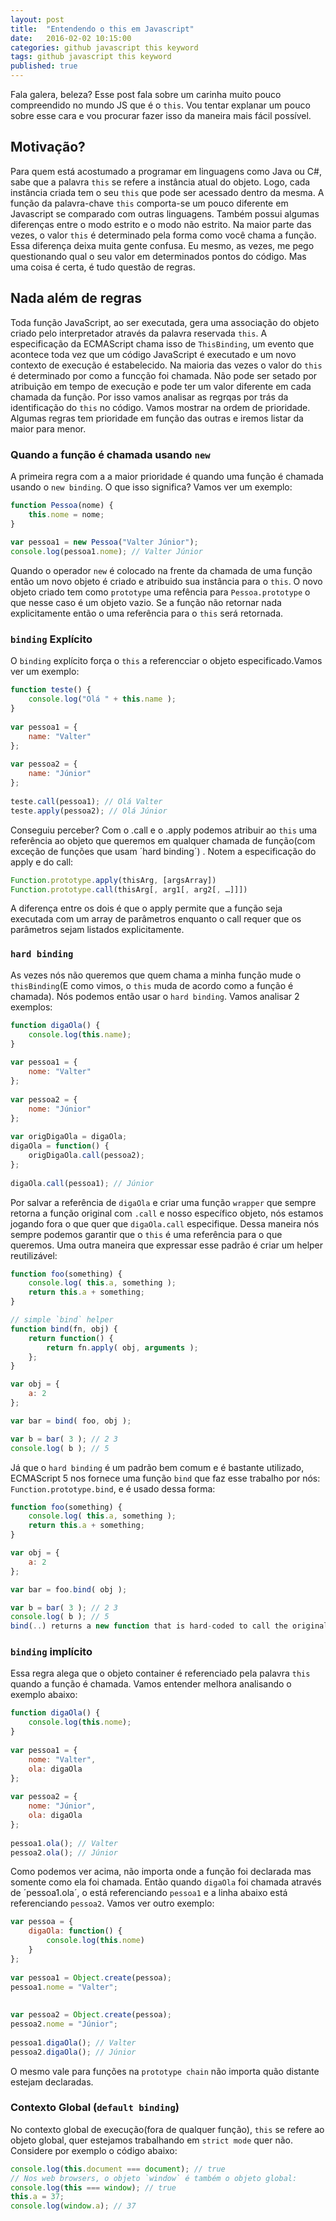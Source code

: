 ```yaml
---
layout: post
title:  "Entendendo o this em Javascript"
date:   2016-02-02 10:15:00
categories: github javascript this keyword
tags: github javascript this keyword
published: true
---
```


Fala galera, beleza? Esse post fala sobre um carinha muito pouco compreendido no mundo JS que é o `this`. Vou tentar explanar um pouco sobre esse cara e vou procurar fazer isso da maneira mais fácil possível. 

## Motivação?

Para quem está acostumado a programar em linguagens como Java ou C#, sabe que a palavra `this` se refere a instância atual do objeto. Logo, cada instância criada tem o seu `this` que pode ser acessado dentro da mesma. A função da palavra-chave `this` comporta-se um pouco diferente em Javascript se comparado com outras linguagens. Também possui algumas diferenças entre o modo estrito e o modo não estrito. Na maior parte das vezes, o valor `this` é determinado pela forma como você chama a função. Essa diferença deixa muita gente confusa. Eu mesmo, as vezes, me pego questionando qual o seu valor em determinados pontos do código. Mas uma coisa é certa, é tudo questão de regras. 

## Nada além de regras

Toda função JavaScript, ao ser executada, gera uma associação do objeto criado pelo interpretador através da palavra reservada `this`. A especificação da ECMAScript chama isso de `ThisBinding`, um evento que acontece toda vez que um código JavaScript é executado e um novo contexto de execução é estabelecido. Na maioria das vezes o valor do `this` é determinado por como a funcção foi chamada. Não pode ser setado por atribuição em tempo de execução e pode ter um valor diferente em cada chamada da função. Por isso vamos analisar as regrqas por trás da identificação do `this` no código. Vamos mostrar na ordem de prioridade. Algumas regras tem prioridade em função das outras e iremos listar da maior para menor. 

### Quando a função é chamada usando `new`

A primeira regra com a a maior prioridade é quando uma função é chamada usando o `new binding`.
O que isso significa? Vamos ver um exemplo: 

```javascript
function Pessoa(nome) {
    this.nome = nome;
}
 
var pessoa1 = new Pessoa("Valter Júnior");
console.log(pessoa1.nome); // Valter Júnior
```

Quando o operador `new` é colocado na frente da chamada de uma função então um novo objeto é criado e atribuido sua instância para o `this`. O novo objeto criado tem como `prototype` uma refência para `Pessoa.prototype` o que nesse caso é um objeto vazio. Se a função não retornar nada explicitamente então o uma referência para o `this` será retornada. 

### `binding` Explícito

O `binding` explícito força o `this` a referencciar o objeto especificado.Vamos ver um exemplo:

```javascript
function teste() {
    console.log("Olá " + this.name );
}
 
var pessoa1 = {
    name: "Valter"
};
 
var pessoa2 = {
    name: "Júnior"
};
 
teste.call(pessoa1); // Olá Valter
teste.apply(pessoa2); // Olá Júnior
```

Conseguiu perceber?  Com o .call e o .apply podemos atribuir ao `this` uma referência ao objeto que queremos em qualquer chamada de função(com exceção de funções que usam ´hard binding´) .
Notem a especificação do apply e do call:

```javascript
Function.prototype.apply(thisArg, [argsArray])
Function.prototype.call(thisArg[, arg1[, arg2[, …]]])
```

A diferença entre os dois é que o apply permite que a função seja executada com um array de parâmetros enquanto o call requer que os parâmetros sejam listados explicitamente. 

### `hard binding`

As vezes nós não queremos que quem chama a minha função mude o `thisBinding`(E como vimos, o `this` muda de acordo como a função é chamada). Nós podemos então usar o `hard binding`. Vamos analisar 2 exemplos:

```javascript
function digaOla() {
    console.log(this.name);
}
 
var pessoa1 = {
    nome: "Valter"
};
 
var pessoa2 = {
    nome: "Júnior"
};
 
var origDigaOla = digaOla;
digaOla = function() {
    origDigaOla.call(pessoa2);
};
 
digaOla.call(pessoa1); // Júnior
```

Por salvar a referência de `digaOla` e criar uma função `wrapper` que sempre retorna a função original com `.call` e nosso específico objeto, nós estamos jogando fora o que quer que `digaOla.call` especifique. Dessa maneira nós sempre podemos garantir que o `this` é uma referência para o que queremos. Uma outra maneira que expressar esse padrão é criar um helper reutilizável:

```javascript
function foo(something) {
    console.log( this.a, something );
    return this.a + something;
}

// simple `bind` helper
function bind(fn, obj) {
    return function() {
        return fn.apply( obj, arguments );
    };
}

var obj = {
    a: 2
};

var bar = bind( foo, obj );

var b = bar( 3 ); // 2 3
console.log( b ); // 5
```

Já que o `hard binding` é um padrão bem comum e é bastante utilizado, ECMAScript 5 nos fornece uma função `bind` que faz esse trabalho por nós: `Function.prototype.bind`, e é usado dessa forma:

```javascript
function foo(something) {
    console.log( this.a, something );
    return this.a + something;
}

var obj = {
    a: 2
};

var bar = foo.bind( obj );

var b = bar( 3 ); // 2 3
console.log( b ); // 5
bind(..) returns a new function that is hard-coded to call the original function with the this context set as you specified.
```

### `binding` implícito


Essa regra alega que o objeto container é referenciado pela palavra `this` quando a função é chamada. Vamos entender melhora analisando o exemplo abaixo: 

```javascript
function digaOla() {
    console.log(this.nome);
}
 
var pessoa1 = {
    nome: "Valter",
    ola: digaOla
};
 
var pessoa2 = {
    nome: "Júnior",
    ola: digaOla
};
 
pessoa1.ola(); // Valter
pessoa2.ola(); // Júnior
```

Como podemos ver acima, não importa onde a função foi declarada mas somente como ela foi chamada. Então quando `digaOla` foi chamada através de ´pessoa1.ola´, o  está referenciando `pessoa1` e a linha abaixo está referenciando `pessoa2`. Vamos ver outro exemplo:

```javascript
var pessoa = {
    digaOla: function() {
        console.log(this.nome)
    }
};
 
var pessoa1 = Object.create(pessoa);
pessoa1.nome = "Valter";
 
 
var pessoa2 = Object.create(pessoa);
pessoa2.nome = "Júnior";
 
pessoa1.digaOla(); // Valter
pessoa2.digaOla(); // Júnior
```

O mesmo vale para funções na `prototype chain` não importa quão distante estejam declaradas.  

### Contexto Global (`default binding`)

No contexto global de execução(fora de qualquer função), `this` se refere ao objeto global, quer estejamos trabalhando em `strict mode` quer não. 
Considere por exemplo o código abaixo: 

```javascript
console.log(this.document === document); // true
// Nos web browsers, o objeto `window` é também o objeto global:
console.log(this === window); // true
this.a = 37;
console.log(window.a); // 37
```




